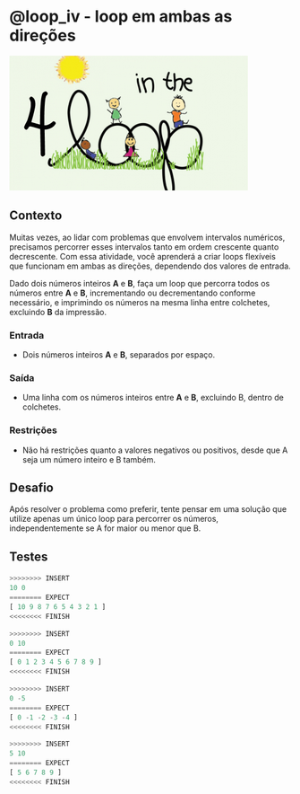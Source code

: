 # @loop_iv - loop em ambas as direções

![_](cover.jpg)

## Contexto

Muitas vezes, ao lidar com problemas que envolvem intervalos numéricos, precisamos percorrer esses intervalos tanto em ordem crescente quanto decrescente. Com essa atividade, você aprenderá a criar loops flexíveis que funcionam em ambas as direções, dependendo dos valores de entrada.

Dado dois números inteiros **A** e **B**, faça um loop que percorra todos os números entre **A** e **B**, incrementando ou decrementando conforme necessário, e imprimindo os números na mesma linha entre colchetes, excluindo **B** da impressão.

### Entrada

- Dois números inteiros **A** e **B**, separados por espaço.

### Saída

- Uma linha com os números inteiros entre **A** e **B**, excluindo B, dentro de colchetes.

### Restrições

- Não há restrições quanto a valores negativos ou positivos, desde que A seja um número inteiro e B também.

## Desafio

Após resolver o problema como preferir, tente pensar em uma solução que utilize apenas um único loop para percorrer os números, independentemente se A for maior ou menor que B.

## Testes

```py
>>>>>>>> INSERT
10 0
======== EXPECT
[ 10 9 8 7 6 5 4 3 2 1 ]
<<<<<<<< FINISH
```

```py
>>>>>>>> INSERT
0 10
======== EXPECT
[ 0 1 2 3 4 5 6 7 8 9 ]
<<<<<<<< FINISH
```

```py
>>>>>>>> INSERT
0 -5
======== EXPECT
[ 0 -1 -2 -3 -4 ]
<<<<<<<< FINISH
```

```py
>>>>>>>> INSERT
5 10
======== EXPECT
[ 5 6 7 8 9 ]
<<<<<<<< FINISH
```
